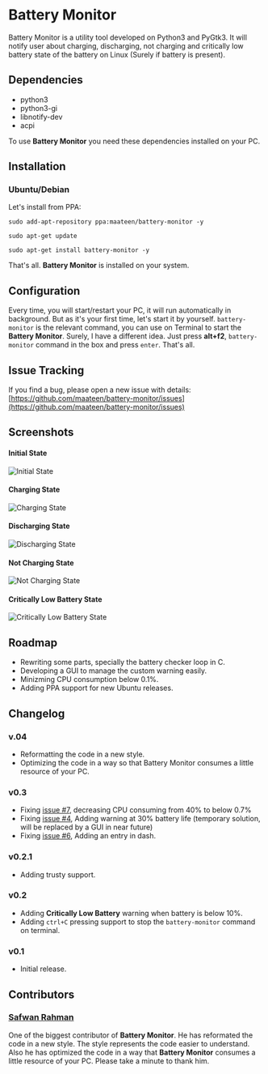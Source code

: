 # Battery Monitor

Battery Monitor is a utility tool developed on Python3 and PyGtk3. It will notify user about charging, discharging, not charging and critically low battery state of the battery on Linux (Surely if battery is present). 

## Dependencies

* python3
* python3-gi
* libnotify-dev
* acpi

To use **Battery Monitor** you need these dependencies installed on your PC.

## Installation

### Ubuntu/Debian

Let's install from PPA:

```
sudo add-apt-repository ppa:maateen/battery-monitor -y
```
```
sudo apt-get update
```
```
sudo apt-get install battery-monitor -y
```
That's all. **Battery Monitor** is installed on your system. 

## Configuration

Every time, you will start/restart your PC, it will run automatically in background. But as it's your first time, let's start it by yourself. `battery-monitor` is the relevant command, you can use on Terminal to start the **Battery Monitor**. Surely, I have a different idea. Just press **alt+f2**, `battery-monitor` command in the box and press `enter`. That's all.

## Issue Tracking

If you find a bug, please open a new issue with details: [https://github.com/maateen/battery-monitor/issues](https://github.com/maateen/battery-monitor/issues)

## Screenshots

#### Initial State

![Initial State](https://raw.githubusercontent.com/maateen/battery-monitor/gh-pages/Screenshot_from_2016_07_22_20_42_29.png)

#### Charging State

![Charging State](https://raw.githubusercontent.com/maateen/battery-monitor/gh-pages/Screenshot_from_2016_07_22_20_42_52.png)

#### Discharging State

![Discharging State](https://raw.githubusercontent.com/maateen/battery-monitor/gh-pages/Screenshot_from_2016_07_22_20_42_42.png)

#### Not Charging State

![Not Charging State](https://raw.githubusercontent.com/maateen/battery-monitor/gh-pages/Screenshot_from_2016_07_22_21_11_49.png)

#### Critically Low Battery State

![Critically Low Battery State](https://raw.githubusercontent.com/maateen/battery-monitor/gh-pages/Screenshot_from_2016_07_23_03_09_54.png)

## Roadmap

- Rewriting some parts, specially the battery checker loop in C.
- Developing a GUI to manage the custom warning easily.
- Minizming CPU consumption below 0.1%.
- Adding PPA support for new Ubuntu releases.

## Changelog

### v.04

- Reformatting the code in a new style.
- Optimizing the code in a way so that Battery Monitor consumes a little resource of your PC.

### v0.3

- Fixing [issue #7](https://github.com/maateen/battery-monitor/issues/7), decreasing CPU consuming from 40% to below 0.7%
- Fixing [issue #4](https://github.com/maateen/battery-monitor/issues/4), Adding warning at 30% battery life (temporary solution, will be replaced by a GUI in near future)
- Fixing [issue #6](https://github.com/maateen/battery-monitor/issues/6), Adding an entry in dash.

### v0.2.1

- Adding trusty support.

### v0.2

- Adding **Critically Low Battery** warning when battery is below 10%.
- Adding `ctrl+C` pressing support to stop the `battery-monitor` command on terminal.

### v0.1

- Initial release.

## Contributors

### [Safwan Rahman](https://github.com/safwanrahman)

One of the biggest contributor of **Battery Monitor**. He has reformated the code in a new style. The style represents the code easier to understand. Also he has optimized the code in a way that **Battery Monitor** consumes a little resource of your PC. Please take a minute to thank him.
